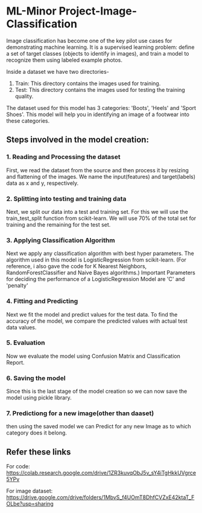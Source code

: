 # ML-Minor Project-Image-Classification

Image classification has become one of the key pilot use cases for demonstrating machine learning.
It is a supervised learning problem: define a set of target classes (objects to identify in images), and train a model to recognize them using labeled example photos.

Inside a dataset we have two directories-
1. Train: This directory contains the images used for training.
2. Test: This directory contains the images used for testing the training quality.

The dataset used for this model has 3 categories: 'Boots', 'Heels' and 'Sport Shoes'.
This model will help you in identifying an image of a footwear into these categories.

## Steps involved in the model creation:
### 1. Reading and Processing the dataset
First, we read the dataset from the source and then process it by resizing and flattening of the images.
We name the input(features) and target(labels) data as x and y, respectively.

### 2. Splitting into testing and training data
Next, we split our data into a test and training set. 
For this we will use the train_test_split function from scikit-learn. 
We will use 70% of the total set for training and the remaining for the test set.

### 3. Applying Classification Algorithm
Next we apply any classification algorithm with best hyper parameters.
The algorithm used in this model is LogisticRegression from scikit-learn.
(For reference, i also gave the code for K Nearest Neighbors, RandomForestClassifier and Naive Bayes algorithms.)
Important Parameters for deciding the performance of a LogisticRegression Model are 'C' and 'penalty'

### 4. Fitting and Predicting
Next we fit the model and predict values for the test data.
To find the accuracy of the model, we compare the predicted values with actual test data values.

### 5. Evaluation
Now we evaluate the model using Confusion Matrix and Classification Report.

### 6. Saving the model
Since this is the last stage of the model creation so we can now save the model using pickle library.

### 7. Predictiong for a new image(other than daaset)
then using the saved model we can Predict for any new Image as to which category does it belong.

## Refer these links
For code: https://colab.research.google.com/drive/1ZR3kuvqObJ5v_sY4iTgHkkUVgrce5YPv

For image dataset: https://drive.google.com/drive/folders/1MbvS_f4UOmT8DhfCVZxE42ktaT_FOLbe?usp=sharing
